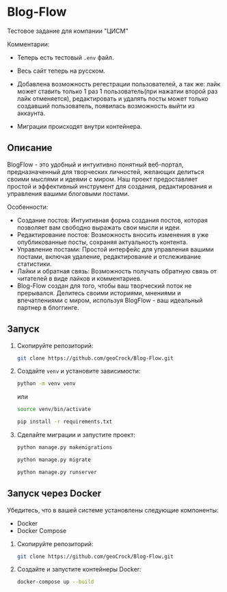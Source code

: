 # Blog-Flow
Тестовое задание для компании "ЦИСМ"

Комментарии: 

- Теперь есть тестовый `.env` файл.

- Весь сайт теперь на русском.

- Добавлена возможность регестрации пользователей, а так же: лайк может ставить только 1 раз 1 пользователь(при нажатии второй раз лайк отменяется),
редактировать и удалять посты может только создавший пользователь, появилась возможность выйти из аккаунта.

- Миграции происходят внутри контейнера.

## Описание
BlogFlow - это удобный и интуитивно понятный веб-портал, предназначенный для творческих личностей, желающих делиться своими мыслями и идеями с миром. Наш проект предоставляет простой и эффективный инструмент для создания, редактирования и управления вашими блоговыми постами.

Особенности:

- Создание постов: Интуитивная форма создания постов, которая позволяет вам свободно выражать свои мысли и идеи.
- Редактирование постов: Возможность вносить изменения в уже опубликованные посты, сохраняя актуальность контента.
- Управление постами: Простой интерфейс для управления вашими постами, включая удаление, редактирование и отслеживание статистики.
- Лайки и обратная связь: Возможность получать обратную связь от читателей в виде лайков и комментариев.
- Blog-Flow создан для того, чтобы ваш творческий поток не прерывался. Делитесь своими историями, мнениями и впечатлениями с миром, используя BlogFlow - ваш идеальный партнер в блоггинге.

## Запуск

1. Скопируйте репозиторий:

     ```bash
     git clone https://github.com/geoCrock/Blog-Flow.git
     ```

2.  Cоздайте `venv` и установите зависимости:

     ```bash
     python -m venv venv
     ```
     или

     ```bash
     source venv/bin/activate
     ```
     
     ```bash
     pip install -r requirements.txt
     ```

3. Сделайте миграции и запустите проект:
   
    ```bash
    python manage.py makemigrations
     ```

    ```bash
    python manage.py migrate
     ```

    ```bash
    python manage.py runserver
     ```


##  Запуск через Docker

Убедитесь, что в вашей системе установлены следующие компоненты:

- Docker
- Docker Compose


1. Скопируйте репозиторий:

     ```bash
     git clone https://github.com/geoCrock/Blog-Flow.git
     ```

2. Создайте и запустите контейнеры Docker:

     ```bash
     docker-compose up --build
     ```
